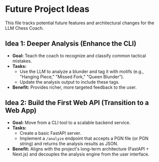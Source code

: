 # Future Project Ideas

This file tracks potential future features and architectural changes for the LLM Chess Coach.

## Idea 1: Deeper Analysis (Enhance the CLI)

-   **Goal:** Teach the coach to recognize and classify common tactical mistakes.
-   **Tasks:**
    -   Use the LLM to analyze a blunder and tag it with motifs (e.g., "Hanging Piece," "Missed Fork," "Queen Blunder").
    -   Update the analysis output to include these tags.
-   **Benefit:** Provides richer, more targeted feedback to the user.

## Idea 2: Build the First Web API (Transition to a Web App)

-   **Goal:** Move from a CLI tool to a scalable backend service.
-   **Tasks:**
    -   Create a basic FastAPI server.
    -   Implement a `/analyze` endpoint that accepts a PGN file (or PGN string) and returns the analysis results as JSON.
-   **Benefit:** Aligns with the project's long-term architecture (FastAPI + Next.js) and decouples the analysis engine from the user interface.
